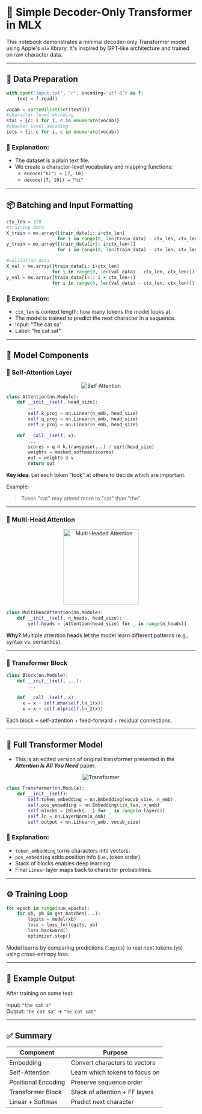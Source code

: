 # 🧠 Simple Decoder-Only Transformer in MLX

This notebook demonstrates a minimal decoder-only Transformer model using Apple's `mlx` library. It's inspired by GPT-like architecture and trained on raw character data.

---

## 🧾 Data Preparation

```python
with open("input.txt", "r", encoding='utf-8') as f:
    text = f.read()

vocab = sorted(list(set(text)))
#character level encoding
stoi = {c: i for i, c in enumerate(vocab)}
#chacter level decoding
iots = {i: c for i, c in enumerate(vocab)}
```

### 🔹 Explanation:

- The dataset is a plain text file.
- We create a character-level vocabulary and mapping functions:
  - `encode("hi") → [7, 10]`
  - `decode([7, 10]) → "hi"`

---

## 📦 Batching and Input Formatting

```python
ctx_len = 128
#training data
X_train = mx.array([train_data[i: i+ctx_len]
                   for i in range(0, len(train_data) - ctx_len, ctx_len)])
y_train = mx.array([train_data[i+1: i+ctx_len+1]
                   for i in range(0, len(train_data) - ctx_len, ctx_len)])

#validation data
X_val = mx.array([train_data[i: i+ctx_len]
                 for i in range(0, len(val_data) - ctx_len, ctx_len)])
y_val = mx.array([train_data[i+1: i + ctx_len+1]
                 for i in range(0, len(val_data) - ctx_len, ctx_len)])
```

### 🔹 Explanation:

- `ctx_len` is context length: how many tokens the model looks at.
- The model is trained to predict the next character in a sequence.
- Input: "The cat sa"
- Label: "he cat sat"

---

## 🧮 Model Components

### 🔹 Self-Attention Layer

<p align="center">
  <img src="./images/self-attention.png" alt="Self Attention"/>
</p>

```python
class Attention(nn.Module):
    def __init__(self, head_size):
        ...
        self.k_proj = nn.Linear(n_emb, head_size)
        self.q_proj = nn.Linear(n_emb, head_size)
        self.v_proj = nn.Linear(n_emb, head_size)

    def __call__(self, x):
        ...
        scores = q @ k.transpose(...) / sqrt(head_size)
        weights = masked_softmax(scores)
        out = weights @ v
        return out
```

**Key idea**: Let each token "look" at others to decide which are important.

Example:

> Token "cat" may attend more to "sat" than "the".

---

### 🔹 Multi-Head Attention

<p align="center">
  <img src="./images/mult-headed-attention.png" alt="Multi Headed Attention" style="width: 200px; height: auto;"/>
</p>

```python
class MultiHeadAttention(nn.Module):
    def __init__(self, n_heads, head_size):
        self.heads = [Attention(head_size) for _ in range(n_heads)]
```

**Why?** Multiple attention heads let the model learn different patterns (e.g., syntax vs. semantics).

---

### 🔹 Transformer Block

```python
class Block(nn.Module):
    def __init__(self, ...):
        ...

    def __call__(self, x):
      x = x + self.mha(self.ln_1(x))
      x = x + self.mlp(self.ln_2(x))
```

Each block = self-attention + feed-forward + residual connections.

---

## 🧠 Full Transformer Model

- This is an edited version of original transformer presented in the **_Attention Is All You Need_** paper.

<p align="center">
  <img src="./images/transformer.png" alt="Transformer"/>
</p>

```python
class Transformer(nn.Module):
    def __init__(self):
        self.token_embedding = nn.Embedding(vocab_size, n_emb)
        self.pos_embedding = nn.Embedding(ctx_len, n_emb)
        self.blocks = [Block(...) for _ in range(n_layers)]
        self.ln = nn.LayerNorm(n_emb)
        self.output = nn.Linear(n_emb, vocab_size)
```

### 🔹 Explanation:

- `token_embedding` turns characters into vectors.
- `pos_embedding` adds position info (i.e., token order).
- Stack of blocks enables deep learning.
- Final `Linear` layer maps back to character probabilities.

---

## ⚙️ Training Loop

```python
for epoch in range(num_epochs):
    for xb, yb in get_batches(...):
        logits = model(xb)
        loss = loss_fn(logits, yb)
        loss.backward()
        optimizer.step()
```

Model learns by comparing predictions (`logits`) to real next tokens (`yb`) using cross-entropy loss.

---

## 📝 Example Output

After training on some text:

Input: `"the cat s"`  
Output: `"he cat sa"` → `"he cat sat"`

---

## ✅ Summary

| Component           | Purpose                        |
| ------------------- | ------------------------------ |
| Embedding           | Convert characters to vectors  |
| Self-Attention      | Learn which tokens to focus on |
| Positional Encoding | Preserve sequence order        |
| Transformer Block   | Stack of attention + FF layers |
| Linear + Softmax    | Predict next character         |

